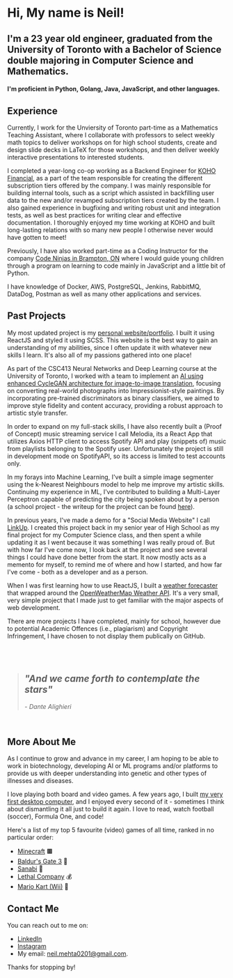 # Hi, My name is Neil! 

## I'm a 23 year old engineer, graduated from the University of Toronto with a Bachelor of Science double majoring in Computer Science and Mathematics.
#### I'm proficient in Python, Golang, Java, JavaScript, and other languages.

## Experience
Currently, I work for the Unviersity of Toronto part-time as a Mathematics Teaching Assistant, where I collaborate with professors to select weekly math topics to deliver workshops on for high school students, create and design slide decks in LaTeX for those workshops, and then deliver weekly interactive presentations to interested students.

I completed a year-long co-op working as a Backend Engineer for [KOHO Financial](https://www.koho.ca/), as a part of the team responsible for creating the different subscription tiers offered by the company. I was mainly responsible for building internal tools, such as a script which assisted in backfilling user data to the new and/or revamped subscription tiers created by the team. I also gained experience in bugfixing and writing robust unit and integration tests, as well as best practices for writing clear and effective documentation. I thoroughly enjoyed my time working at KOHO and built long-lasting relations with so many new people I otherwise never would have gotten to meet!

Previously, I have also worked part-time as a Coding Instructor for the company [Code Ninjas in Brampton, ON](https://www.codeninjas.com/brampton-south-west-on-ca) where I would guide young children through a program on learning to code mainly in JavaScript and a little bit of Python.

I have knowledge of Docker, AWS, PostgreSQL, Jenkins, RabbitMQ, DataDog, Postman as well as many other applications and services.

## Past Projects

My most updated project is my [personal website/portfolio](https://neil-mehta.com). I built it using ReactJS and styled it using SCSS. This website is the best way to gain an understanding of my abilities, since I often update it with whatever new skills I learn. It's also all of my passions gathered into one place!

As part of the CSC413 Neural Networks and Deep Learning course at the University of Toronto, I worked with a team to implement an [AI using enhanced CycleGAN architecture for image-to-image translation](https://github.com/mchappyneil/CSC413-GouGAN), focusing on converting real-world photographs into Impressionist-style paintings. By incorporating pre-trained discriminators as binary classifiers, we aimed to improve style fidelity and content accuracy, providing a robust approach to artistic style transfer.

In order to expand on my full-stack skills, I have also recently built a (Proof of Concept) music streaming service I call Melodia, its a React App that utilizes Axios HTTP client to access Spotify API and play (snippets of) music from playlists belonging to the Spotify user. Unfortunately the project is still in development mode on SpotifyAPI, so its access is limited to test accounts only.

In my forays into Machine Learning, I've built a simple image segmenter using the k-Nearest Neighbours model to help me improve my artistic skills. Continuing my experience in ML, I've contributed to building a Multi-Layer Perceptron capable of predicting the city being spoken about by a person (a school project - the writeup for the project can be found [here](https://github.com/mchappyneil/csc311-final-project-report/blob/main/csc311challenge.pdf)).

In previous years, I've made a demo for a "Social Media Website" I call [LinkUp](https://github.com/neil-mehta-code/LinkUp_Social_Media_Website.git). I created this project back in my senior year of High School as my final project for my Computer Science class, and then spent a while updating it as I went because it was something I was really proud of. But with how far I've come now, I look back at the project and see several things I could have done better from the start. It now mostly acts as a memento for myself, to remind me of where and how I started, and how far I've come - both as a developer and as a person.

When I was first learning how to use ReactJS, I built a [weather forecaster](https://github.com/neil-mehta-code/weather_forecaster_final) that wrapped around the [OpenWeatherMap Weather API](https://openweathermap.org/api). It's a very small, very simple project that I made just to get familiar with the major aspects of web development.

There are more projects I have completed, mainly for school, however due to potential Academic Offences (i.e., plagiarism) and Copyright Infringement, I have chosen to not display them publically on GitHub.

<br/>
<br/>

> ## _"And we came forth to contemplate the stars"_
> _- Dante Alighieri_

<br/>

## More About Me

As I continue to grow and advance in my career, I am hoping to be able to work in biotechnology, developing AI or ML programs and/or platforms to provide us with deeper understanding into genetic and other types of illnesses and diseases.

I love playing both board and video games. A few years ago, I built [my very first desktop computer](https://ca.pcpartpicker.com/b/zcJbt6), and I enjoyed every second of it - sometimes I think about dismantling it all just to build it again. I love to read, watch football (soccer), Formula One, and code!

Here's a list of my top 5 favourite (video) games of all time, ranked in no particular order:
- [Minecraft](https://www.minecraft.net/en-us/about-minecraft) 🟫
- [Baldur's Gate 3](https://baldursgate3.game/) 🐲
- [Sanabi](https://store.steampowered.com/app/1562700/SANABI/) 🌆
- [Lethal Company](https://store.steampowered.com/app/1966720/Lethal_Company/) 💰 
- [Mario Kart (Wii)](https://www.mariowiki.com/Mario_Kart_Wii) 🍄

## Contact Me
You can reach out to me on:
- [LinkedIn](https://www.linkedin.com/in/neil-mehta-529944244/)
- [Instagram](https://www.instagram.com/mchappyneil/)
- My email: neil.mehta0201@gmail.com.

Thanks for stopping by!

<!---
neil-mehta-code/neil-mehta-code is a ✨ special ✨ repository because its `README.md` (this file) appears on your GitHub profile.
You can click the Preview link to take a look at your changes.
--->
